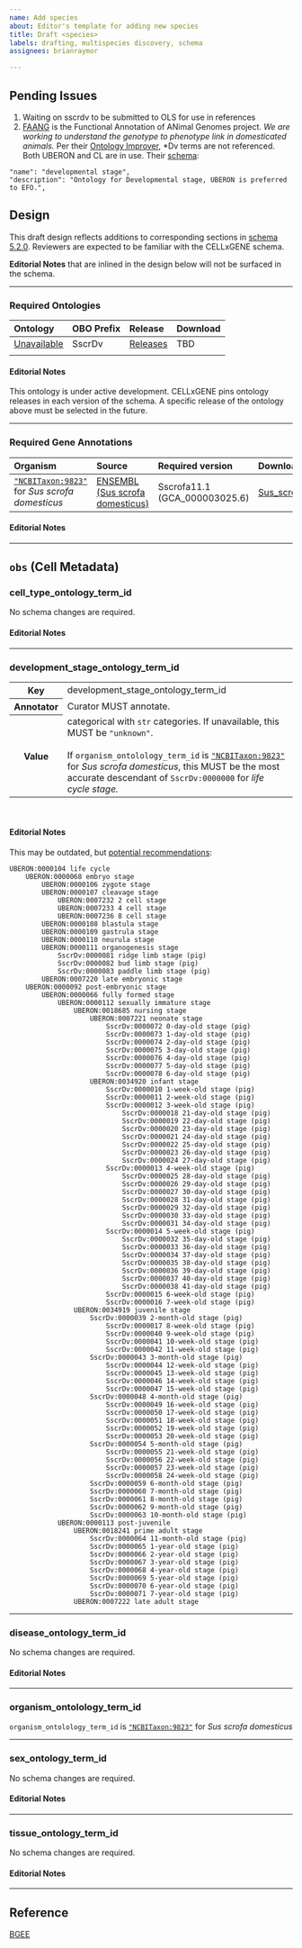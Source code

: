 ```yaml
---
name: Add species
about: Editor's template for adding new species
title: Draft <species>
labels: drafting, multispecies discovery, schema
assignees: brianraymor

---
```


## Pending Issues

1. Waiting on sscrdv to be submitted to OLS for use in references
1. [FAANG](http://www.faang.org/) is the Functional Annotation of ANimal Genomes project. _We are working to understand the genotype to phenotype link in domesticated animals._ Per their [Ontology Improver](https://data.faang.org/ontology?sortTerm=key&sortDirection=asc), *Dv terms are not referenced. Both UBERON and CL are in use. Their [schema](https://github.com/FAANG/dcc-metadata/blob/9e7c1b5304fc57a724d197384e83243562bebbf4/json_schema/type/samples/faang_samples_specimen.metadata_rules.json#L154):

```
"name": "developmental stage",
"description": "Ontology for Developmental stage, UBERON is preferred to EFO.",
```


## Design

This draft design reflects additions to corresponding sections in [schema 5.2.0](https://github.com/chanzuckerberg/single-cell-curation/blob/main/schema/5.2.0/schema.md). Reviewers are expected to be familiar with the CELLxGENE schema.

**Editorial Notes** that are inlined in the design below will not be surfaced in the schema. 

---

### Required Ontologies


| Ontology | OBO Prefix | Release | Download |
|:--|:--|:--|:--|
| [Unavailable](https://github.com/OBOFoundry/OBOFoundry.github.io/tree/master/ontology) | SscrDv | [Releases](https://github.com/obophenotype/developmental-stage-ontologies/releases) | TBD |
|||||


#### Editorial Notes

This ontology is under active development. CELLxGENE pins ontology releases in each version of the schema. A specific release of the ontology above must be selected in the future.


---

### Required Gene Annotations

| Organism | Source | Required version | Download |
|:--|:--|:--|:--|
| <a href="https://www.ebi.ac.uk/ols4/ontologies/ncbitaxon/classes?obo_id=NCBITaxon%3A9823"><code>"NCBITaxon:9823"</code></a><br>for <i>Sus scrofa domesticus</i>  | [ENSEMBL (Sus scrofa domesticus)] | Sscrofa11.1 (GCA_000003025.6) | [Sus_scrofa.Sscrofa11.1.113.gtf] |


[ENSEMBL (Sus scrofa domesticus)]: https://useast.ensembl.org/Sus_scrofa/Info/Index
[Sus_scrofa.Sscrofa11.1.113.gtf]: https://ftp.ensembl.org/pub/release-113/gtf/sus_scrofa/Sus_scrofa.Sscrofa11.1.113.gtf.gz

#### Editorial Notes


---

## `obs` (Cell Metadata)

### cell_type_ontology_term_id

No schema changes are required. 

#### Editorial Notes

---

### development_stage_ontology_term_id

<table><tbody>
  <tr>
    <th>Key</th>
    <td>development_stage_ontology_term_id</td>
  </tr>
  <tr>
    <th>Annotator</th>
    <td>Curator MUST annotate.</td>
  </tr>
  <tr>
    <th>Value</th>
    <td>
      categorical with <code>str</code> categories. If unavailable, this MUST be <code>"unknown"</code>.<br><br>
      If <code>organism_ontolology_term_id</code> is <a href="https://www.ebi.ac.uk/ols4/ontologies/ncbitaxon/classes?obo_id=NCBITaxon%3A9823"><code>"NCBITaxon:9823"</code></a> for <i>Sus scrofa domesticus</i>, this MUST be the most accurate descendant of <code>SscrDv:0000000</code> for <i>life cycle stage<i>.
    </td>
  </tr>
</tbody></table>
<br>

#### Editorial Notes

This may be outdated, but [potential recommendations](https://github.com/obophenotype/developmental-stage-ontologies/blob/master/external/bgee/report.md#sus-scrofa):

```
UBERON:0000104 life cycle
    UBERON:0000068 embryo stage
        UBERON:0000106 zygote stage
        UBERON:0000107 cleavage stage
            UBERON:0007232 2 cell stage
            UBERON:0007233 4 cell stage
            UBERON:0007236 8 cell stage
        UBERON:0000108 blastula stage
        UBERON:0000109 gastrula stage
        UBERON:0000110 neurula stage
        UBERON:0000111 organogenesis stage
            SscrDv:0000081 ridge limb stage (pig)
            SscrDv:0000082 bud limb stage (pig)
            SscrDv:0000083 paddle limb stage (pig)
        UBERON:0007220 late embryonic stage
    UBERON:0000092 post-embryonic stage
        UBERON:0000066 fully formed stage
            UBERON:0000112 sexually immature stage
                UBERON:0018685 nursing stage
                    UBERON:0007221 neonate stage
                        SscrDv:0000072 0-day-old stage (pig)
                        SscrDv:0000073 1-day-old stage (pig)
                        SscrDv:0000074 2-day-old stage (pig)
                        SscrDv:0000075 3-day-old stage (pig)
                        SscrDv:0000076 4-day-old stage (pig)
                        SscrDv:0000077 5-day-old stage (pig)
                        SscrDv:0000078 6-day-old stage (pig)
                    UBERON:0034920 infant stage
                        SscrDv:0000010 1-week-old stage (pig)
                        SscrDv:0000011 2-week-old stage (pig)
                        SscrDv:0000012 3-week-old stage (pig)
                            SscrDv:0000018 21-day-old stage (pig)
                            SscrDv:0000019 22-day-old stage (pig)
                            SscrDv:0000020 23-day-old stage (pig)
                            SscrDv:0000021 24-day-old stage (pig)
                            SscrDv:0000022 25-day-old stage (pig)
                            SscrDv:0000023 26-day-old stage (pig)
                            SscrDv:0000024 27-day-old stage (pig)
                        SscrDv:0000013 4-week-old stage (pig)
                            SscrDv:0000025 28-day-old stage (pig)
                            SscrDv:0000026 29-day-old stage (pig)
                            SscrDv:0000027 30-day-old stage (pig)
                            SscrDv:0000028 31-day-old stage (pig)
                            SscrDv:0000029 32-day-old stage (pig)
                            SscrDv:0000030 33-day-old stage (pig)
                            SscrDv:0000031 34-day-old stage (pig)
                        SscrDv:0000014 5-week-old stage (pig)
                            SscrDv:0000032 35-day-old stage (pig)
                            SscrDv:0000033 36-day-old stage (pig)
                            SscrDv:0000034 37-day-old stage (pig)
                            SscrDv:0000035 38-day-old stage (pig)
                            SscrDv:0000036 39-day-old stage (pig)
                            SscrDv:0000037 40-day-old stage (pig)
                            SscrDv:0000038 41-day-old stage (pig)
                        SscrDv:0000015 6-week-old stage (pig)
                        SscrDv:0000016 7-week-old stage (pig)
                UBERON:0034919 juvenile stage
                    SscrDv:0000039 2-month-old stage (pig)
                        SscrDv:0000017 8-week-old stage (pig)
                        SscrDv:0000040 9-week-old stage (pig)
                        SscrDv:0000041 10-week-old stage (pig)
                        SscrDv:0000042 11-week-old stage (pig)
                    SscrDv:0000043 3-month-old stage (pig)
                        SscrDv:0000044 12-week-old stage (pig)
                        SscrDv:0000045 13-week-old stage (pig)
                        SscrDv:0000046 14-week-old stage (pig)
                        SscrDv:0000047 15-week-old stage (pig)
                    SscrDv:0000048 4-month-old stage (pig)
                        SscrDv:0000049 16-week-old stage (pig)
                        SscrDv:0000050 17-week-old stage (pig)
                        SscrDv:0000051 18-week-old stage (pig)
                        SscrDv:0000052 19-week-old stage (pig)
                        SscrDv:0000053 20-week-old stage (pig)
                    SscrDv:0000054 5-month-old stage (pig)
                        SscrDv:0000055 21-week-old stage (pig)
                        SscrDv:0000056 22-week-old stage (pig)
                        SscrDv:0000057 23-week-old stage (pig)
                        SscrDv:0000058 24-week-old stage (pig)
                    SscrDv:0000059 6-month-old stage (pig)
                    SscrDv:0000060 7-month-old stage (pig)
                    SscrDv:0000061 8-month-old stage (pig)
                    SscrDv:0000062 9-month-old stage (pig)
                    SscrDv:0000063 10-month-old stage (pig)
            UBERON:0000113 post-juvenile
                UBERON:0018241 prime adult stage
                    SscrDv:0000064 11-month-old stage (pig)
                    SscrDv:0000065 1-year-old stage (pig)
                    SscrDv:0000066 2-year-old stage (pig)
                    SscrDv:0000067 3-year-old stage (pig)
                    SscrDv:0000068 4-year-old stage (pig)
                    SscrDv:0000069 5-year-old stage (pig)
                    SscrDv:0000070 6-year-old stage (pig)
                    SscrDv:0000071 7-year-old stage (pig)
                UBERON:0007222 late adult stage
```

---

### disease_ontology_term_id

No schema changes are required.

#### Editorial Notes

---

### organism_ontolology_term_id

<code>organism_ontolology_term_id</code> is <a href="https://www.ebi.ac.uk/ols4/ontologies/ncbitaxon/classes?obo_id=NCBITaxon%3A9823"><code>"NCBITaxon:9823"</code></a> for <i>Sus scrofa domesticus</i> 

---

### sex_ontology_term_id

No schema changes are required.

#### Editorial Notes

---

### tissue_ontology_term_id

No schema changes are required.


#### Editorial Notes

---

## Reference


[BGEE](https://www.bgee.org/species/9823)
